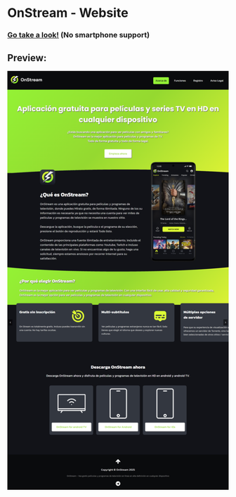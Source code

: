 # OnStream - Website
### [Go take a look!](http://chaoalarcon.ct.ws/Sitio%20informativo/) (No smartphone support)
## Preview:
![Portada](OnStream.png)
